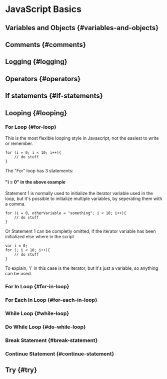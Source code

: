 # JavaScript Basics

## Variables and Objects {#variables-and-objects}

## Comments {#comments}

## Logging {#logging}

## Operators {#operators}

## If statements {#if-statements}

## Looping {#looping}

### For Loop {#for-loop}

This is the most flexible looping style in Javascript, not the easiest to write or remember.

```
for (i = 0; i < 10; i++){
    // do stuff
}
```

The "For" loop has 3 statements:

#### "i = 0" in the above example

Statement 1 is normally used to initialize the iterator variable used in the loop, but it's possible to initialize multiple variables, by seperating them with a comma.

```
for (i = 0, otherVariable = "something"; i < 10; i++){
    // do stuff
}
```

Or Statement 1 can be completly omitted, if the iterator variable has been initialized else where in the script

```
var i = 0;
for (; i < 10; i++){
    // do stuff
}
```

To explain, 'i' in this case is the iterator, but it's just a variable, so anything can be used.

### For In Loop {#for-in-loop}

### For Each In Loop {#for-each-in-loop}

### While Loop {#while-loop}

### Do While Loop {#do-while-loop}

### Break Statement {#break-statement}

### Continue Statement {#continue-statement}

## Try {#try}




